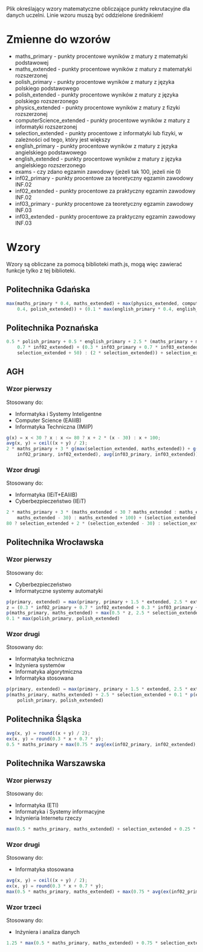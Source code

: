 Plik określający wzory matematyczne obliczające punkty rekrutacyjne dla danych uczelni.
Linie wzoru muszą być oddzielone średnikiem!

# Zmienne do wzorów

- maths_primary - punkty procentowe wyników z matury z matematyki podstawowej
- maths_extended - punkty procentowe wyników z matury z matematyki rozszerzonej
- polish_primary - punkty procentowe wyników z matury z języka polskiego podstawowego
- polish_extended - punkty procentowe wyników z matury z języka polskiego rozszerzonego
- physics_extended - punkty procentowe wyników z matury z fizyki rozszerzonej
- computerScience_extended - punkty procentowe wyników z matury z informatyki rozszerzonej
- selection_extended - punkty procentowe z informatyki lub fizyki, w zależności od tego, który jest większy
- english_primary - punkty procentowe wyników z matury z języka angielskiego podstawowego
- english_extended - punkty procentowe wyników z matury z języka angielskiego rozszerzonego
- exams - czy zdano egzamin zawodowy (jeżeli tak 100, jeżeli nie 0)
- inf02_primary - punkty procentowe za teoretyczny egzamin zawodowy INF.02
- inf02_extended - punkty procentowe za praktyczny egzamin zawodowy INF.02
- inf03_primary - punkty procentowe za teoretyczny egzamin zawodowy INF.03
- inf03_extended - punkty procentowe za praktyczny egzamin zawodowy INF.03

# Wzory

Wzory są obliczane za pomocą biblioteki math.js, mogą więc zawierać funkcje tylko z tej biblioteki.

## Politechnika Gdańska

```js
max(maths_primary * 0.4, maths_extended) + max(physics_extended, computerScience_extended) + (0.1 * max(polish_primary *
    0.4, polish_extended)) + (0.1 * max(english_primary * 0.4, english_extended)) + min(exams, 30)
```

## Politechnika Poznańska

```js
0.5 * polish_primary + 0.5 * english_primary + 2.5 * (maths_primary + maths_extended) + max(2 * ((0.3 * inf02_primary +
    0.7 * inf02_extended) + (0.3 * inf03_primary + 0.7 * inf03_extended)), 2 * ((selection_extended > 29 ? (0.5 *
    selection_extended + 50) : (2 * selection_extended)) + selection_extended))
```

## AGH

### Wzor pierwszy

Stosowany do:

- Informatyka i Systemy Inteligentne
- Computer Science (EAIiIB)
- Informatyka Techniczna (IMiIP)

```js
g(x) = x < 30 ? x : x <= 80 ? x + 2 * (x - 30) : x + 100;
avg(x, y) = ceil((x + y) / 2);
2 * maths_primary + 3 * g(max(selection_extended, maths_extended)) + g(max(selection_extended, maths_extended, avg(
    inf02_primary, inf02_extended), avg(inf03_primary, inf03_extended)))
```

### Wzor drugi

Stosowany do:

- Informatyka (IEiT+EAIiIB)
- Cyberbezpieczeństwo (IEiT)

```js
2 * maths_primary + 3 * (maths_extended < 30 ? maths_extended : maths_extended <= 80 ? maths_extended + 2 * (
    maths_extended - 30) : maths_extended + 100) + (selection_extended < 30 ? selection_extended : selection_extended <=
80 ? selection_extended + 2 * (selection_extended - 30) : selection_extended + 100)
```

## Politechnika Wrocławska

### Wzor pierwszy

Stosowany do:

- Cyberbezpieczeństwo
- Informatyczne systemy automatyki

```js
p(primary, extended) = max(primary, primary + 1.5 * extended, 2.5 * extended);
z = (0.3 * inf02_primary + 0.7 * inf02_extended + 0.3 * inf03_primary + 0.7 * inf03_extended) / 2;
p(maths_primary, maths_extended) + max(0.5 * z, 2.5 * selection_extended) + 0.1 * p(english_primary, english_extended) +
0.1 * max(polish_primary, polish_extended)
```

### Wzor drugi

Stosowany do:

- Informatyka techniczna
- Inżyniera systemów
- Informatyka algorytmiczna
- Informatyka stosowana

```js
p(primary, extended) = max(primary, primary + 1.5 * extended, 2.5 * extended);
p(maths_primary, maths_extended) + 2.5 * selection_extended + 0.1 * p(english_primary, english_extended) + 0.1 * max(
    polish_primary, polish_extended) 
```

## Politechnika Śląska

```js
avg(x, y) = round((x + y) / 2);
ex(x, y) = round(0.3 * x + 0.7 * y);
0.5 * maths_primary + max(0.75 * avg(ex(inf02_primary, inf02_extended), ex(inf03_primary, inf03_extended)), selection_extended, maths_extended)
```

## Politechnika Warszawska

### Wzor pierwszy

Stosowany do:

- Informatyka (ETI)
- Informatyka i Systemy informacyjne
- Inżynieria Internetu rzeczy

```js
max(0.5 * maths_primary, maths_extended) + selection_extended + 0.25 * max(0.5 * english_primary, english_extended)
```

### Wzor drugi

Stosowany do:

- Informatyka stosowana

```js
avg(x, y) = ceil((x + y) / 2);
ex(x, y) = round(0.3 * x + 0.7 * y);
max(0.5 * maths_primary, maths_extended) + max(0.75 * avg(ex(inf02_primary, inf02_extended), ex(inf03_primary, inf03_extended)), selection_extended) + 0.25 * max(0.5 * english_primary, english_extended)
```

### Wzor trzeci

Stosowany do:

- Inżyniera i analiza danych

```js
1.25 * max(0.5 * maths_primary, maths_extended) + 0.75 * selection_extended + 0.25 * max(0.5 * english_primary, english_extended)
```